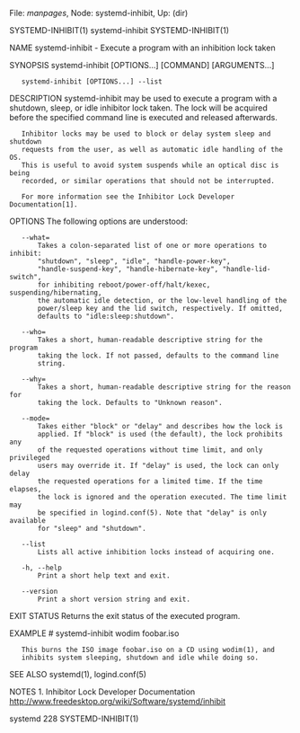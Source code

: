 File: *manpages*,  Node: systemd-inhibit,  Up: (dir)

SYSTEMD-INHIBIT(1)              systemd-inhibit             SYSTEMD-INHIBIT(1)



NAME
       systemd-inhibit - Execute a program with an inhibition lock taken

SYNOPSIS
       systemd-inhibit [OPTIONS...] [COMMAND] [ARGUMENTS...]

       systemd-inhibit [OPTIONS...] --list

DESCRIPTION
       systemd-inhibit may be used to execute a program with a shutdown,
       sleep, or idle inhibitor lock taken. The lock will be acquired before
       the specified command line is executed and released afterwards.

       Inhibitor locks may be used to block or delay system sleep and shutdown
       requests from the user, as well as automatic idle handling of the OS.
       This is useful to avoid system suspends while an optical disc is being
       recorded, or similar operations that should not be interrupted.

       For more information see the Inhibitor Lock Developer Documentation[1].

OPTIONS
       The following options are understood:

       --what=
           Takes a colon-separated list of one or more operations to inhibit:
           "shutdown", "sleep", "idle", "handle-power-key",
           "handle-suspend-key", "handle-hibernate-key", "handle-lid-switch",
           for inhibiting reboot/power-off/halt/kexec, suspending/hibernating,
           the automatic idle detection, or the low-level handling of the
           power/sleep key and the lid switch, respectively. If omitted,
           defaults to "idle:sleep:shutdown".

       --who=
           Takes a short, human-readable descriptive string for the program
           taking the lock. If not passed, defaults to the command line
           string.

       --why=
           Takes a short, human-readable descriptive string for the reason for
           taking the lock. Defaults to "Unknown reason".

       --mode=
           Takes either "block" or "delay" and describes how the lock is
           applied. If "block" is used (the default), the lock prohibits any
           of the requested operations without time limit, and only privileged
           users may override it. If "delay" is used, the lock can only delay
           the requested operations for a limited time. If the time elapses,
           the lock is ignored and the operation executed. The time limit may
           be specified in logind.conf(5). Note that "delay" is only available
           for "sleep" and "shutdown".

       --list
           Lists all active inhibition locks instead of acquiring one.

       -h, --help
           Print a short help text and exit.

       --version
           Print a short version string and exit.

EXIT STATUS
       Returns the exit status of the executed program.

EXAMPLE
           # systemd-inhibit wodim foobar.iso

       This burns the ISO image foobar.iso on a CD using wodim(1), and
       inhibits system sleeping, shutdown and idle while doing so.

SEE ALSO
       systemd(1), logind.conf(5)

NOTES
        1. Inhibitor Lock Developer Documentation
           http://www.freedesktop.org/wiki/Software/systemd/inhibit



systemd 228                                                 SYSTEMD-INHIBIT(1)
